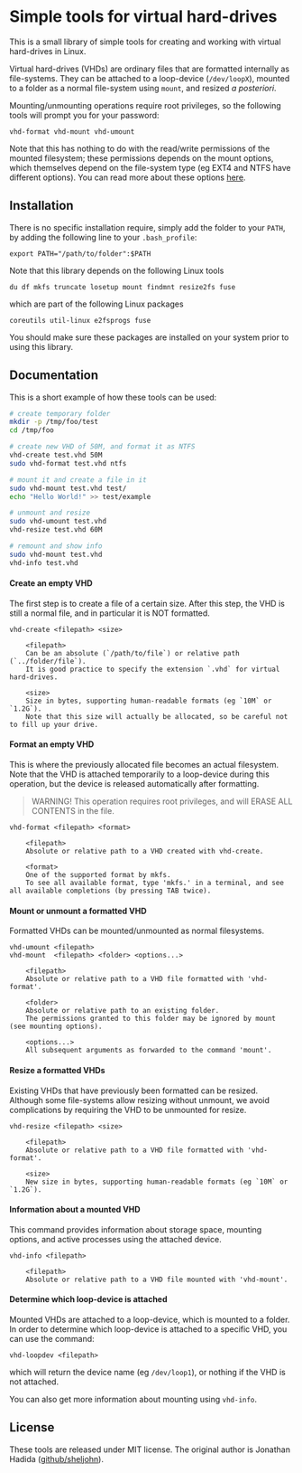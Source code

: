 
# Simple tools for virtual hard-drives

This is a small library of simple tools for creating and working with virtual hard-drives in Linux.

Virtual hard-drives (VHDs) are ordinary files that are formatted internally as file-systems.
They can be attached to a loop-device (`/dev/loopX`), mounted to a folder as a normal file-system using `mount`, and resized _a posteriori_.

Mounting/unmounting operations require root privileges, so the following tools will prompt you for your password:
```
vhd-format vhd-mount vhd-umount
```
Note that this has nothing to do with the read/write permissions of the mounted filesystem; these permissions depends on the mount options, which themselves depend on the file-system type (eg EXT4 and NTFS have different options). You can read more about these options [here](https://www.computerhope.com/unix/umount.htm).

## Installation

There is no specific installation require, simply add the folder to your `PATH`, by adding the following line to your `.bash_profile`:
```
export PATH="/path/to/folder":$PATH
```

Note that this library depends on the following Linux tools
```
du df mkfs truncate losetup mount findmnt resize2fs fuse
```
which are part of the following Linux packages
```
coreutils util-linux e2fsprogs fuse
```
You should make sure these packages are installed on your system prior to using this library.


## Documentation

This is a short example of how these tools can be used:
```bash
# create temporary folder
mkdir -p /tmp/foo/test
cd /tmp/foo

# create new VHD of 50M, and format it as NTFS
vhd-create test.vhd 50M
sudo vhd-format test.vhd ntfs

# mount it and create a file in it
sudo vhd-mount test.vhd test/
echo "Hello World!" >> test/example

# unmount and resize
sudo vhd-umount test.vhd
vhd-resize test.vhd 60M

# remount and show info
sudo vhd-mount test.vhd
vhd-info test.vhd
```

#### Create an empty VHD

The first step is to create a file of a certain size.
After this step, the VHD is still a normal file, and in particular it is NOT formatted.

```
vhd-create <filepath> <size>

    <filepath> 
    Can be an absolute (`/path/to/file`) or relative path (`../folder/file`).
    It is good practice to specify the extension `.vhd` for virtual hard-drives.

    <size>
    Size in bytes, supporting human-readable formats (eg `10M` or `1.2G`).
    Note that this size will actually be allocated, so be careful not to fill up your drive.
```

#### Format an empty VHD

This is where the previously allocated file becomes an actual filesystem.
Note that the VHD is attached temporarily to a loop-device during this operation, but the device is released automatically after formatting.

> WARNING!
> This operation requires root privileges, and will ERASE ALL CONTENTS in the file.

```
vhd-format <filepath> <format>

    <filepath>
    Absolute or relative path to a VHD created with vhd-create.

    <format>
    One of the supported format by mkfs.
    To see all available format, type 'mkfs.' in a terminal, and see all available completions (by pressing TAB twice).
```

#### Mount or unmount a formatted VHD

Formatted VHDs can be mounted/unmounted as normal filesystems.

```
vhd-umount <filepath>
vhd-mount  <filepath> <folder> <options...>

    <filepath>
    Absolute or relative path to a VHD file formatted with 'vhd-format'.

    <folder>
    Absolute or relative path to an existing folder.
    The permissions granted to this folder may be ignored by mount (see mounting options).

    <options...>
    All subsequent arguments as forwarded to the command 'mount'.
```

#### Resize a formatted VHDs

Existing VHDs that have previously been formatted can be resized.
Although some file-systems allow resizing without unmount, we avoid complications by requiring the VHD to be unmounted for resize.

```
vhd-resize <filepath> <size>

    <filepath>
    Absolute or relative path to a VHD file formatted with 'vhd-format'.

    <size>
    New size in bytes, supporting human-readable formats (eg `10M` or `1.2G`).
```

#### Information about a mounted VHD

This command provides information about storage space, mounting options, and active processes using the attached device.

```
vhd-info <filepath>

    <filepath>
    Absolute or relative path to a VHD file mounted with 'vhd-mount'.
```

#### Determine which loop-device is attached

Mounted VHDs are attached to a loop-device, which is mounted to a folder.
In order to determine which loop-device is attached to a specific VHD, you can use the command:
```
vhd-loopdev <filepath>
```
which will return the device name (eg `/dev/loop1`), or nothing if the VHD is not attached.

You can also get more information about mounting using `vhd-info`.

## License

These tools are released under MIT license.
The original author is Jonathan Hadida ([github/sheljohn](https://github.com/sheljohn)).
